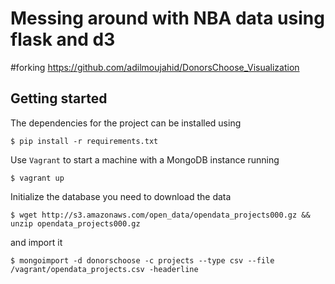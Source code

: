 # Messing around with NBA data using flask and d3
#forking https://github.com/adilmoujahid/DonorsChoose_Visualization

## Getting started

The dependencies for the project can be installed using

    $ pip install -r requirements.txt

Use ``Vagrant`` to start a machine with a MongoDB instance running

    $ vagrant up

Initialize the database you need to download the data

    $ wget http://s3.amazonaws.com/open_data/opendata_projects000.gz && unzip opendata_projects000.gz

and import it

    $ mongoimport -d donorschoose -c projects --type csv --file /vagrant/opendata_projects.csv -headerline
